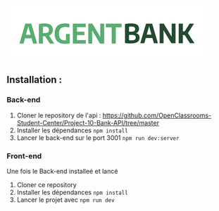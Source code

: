 ![ArgentBank](/public/assets/argentBankLogo.png)

## Installation :

### Back-end 

1. Cloner le repository de l'api : https://github.com/OpenClassrooms-Student-Center/Project-10-Bank-API/tree/master
2. Installer les dépendances `npm install`
3. Lancer le back-end sur le port 3001 `npm run dev:server`

### Front-end
Une fois le Back-end installeé et lancé
1. Cloner ce repository
2. Installer les dépendances `npm install`
3. Lancer le projet avec `npm run dev`
